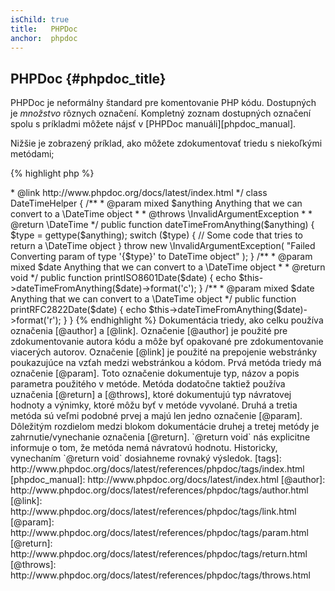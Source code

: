 ```yaml
---
isChild: true
title:   PHPDoc
anchor:  phpdoc
---
```


## PHPDoc {#phpdoc_title}

PHPDoc je neformálny štandard pre komentovanie PHP kódu. Dostupných je *množstvo* rôznych označení. Kompletný zoznam
dostupných označení spolu s príkladmi môžete nájsť v [PHPDoc manuáli][phpdoc_manual].

Nižšie je zobrazený príklad, ako môžete zdokumentovať triedu s niekoľkými metódami;

{% highlight php %}
<?php
/**
 * @author A Name <a.name@example.com>
 * @link http://www.phpdoc.org/docs/latest/index.html
 */
class DateTimeHelper
{
    /**
     * @param mixed $anything Anything that we can convert to a \DateTime object
     *
     * @throws \InvalidArgumentException
     *
     * @return \DateTime
     */
    public function dateTimeFromAnything($anything)
    {
        $type = gettype($anything);

        switch ($type) {
            // Some code that tries to return a \DateTime object
        }

        throw new \InvalidArgumentException(
            "Failed Converting param of type '{$type}' to DateTime object"
        );
    }

    /**
     * @param mixed $date Anything that we can convert to a \DateTime object
     *
     * @return void
     */
    public function printISO8601Date($date)
    {
        echo $this->dateTimeFromAnything($date)->format('c');
    }

    /**
     * @param mixed $date Anything that we can convert to a \DateTime object
     */
    public function printRFC2822Date($date)
    {
        echo $this->dateTimeFromAnything($date)->format('r');
    }
}
{% endhighlight %}

Dokumentácia triedy, ako celku používa označenia [@author] a [@link]. Označenie [@author] je použité pre zdokumentovanie
autora kódu a môže byť opakované pre zdokumentovanie viacerých autorov. Označenie [@link] je použité na prepojenie
webstránky poukazujúce na vzťah medzi webstránkou a kódom.

Prvá metóda triedy má označenie [@param]. Toto označenie dokumentuje typ, názov a popis parametra použitého v metóde.
Metóda dodatočne taktiež používa uznačenia [@return] a [@throws], ktoré dokumentujú typ návratovej hodnoty a výnimky,
ktoré môžu byť v metóde vyvolané.

Druhá a tretia metóda sú veľmi podobné prvej a majú len jedno označenie [@param]. Dôležitým rozdielom medzi blokom
dokumentácie druhej a tretej metódy je zahrnutie/vynechanie označenia [@return]. `@return void` nás explicitne informuje
o tom, že metóda nemá návratovú hodnotu. Historicky, vynechaním `@return void` dosiahneme rovnaký výsledok.

[tags]: http://www.phpdoc.org/docs/latest/references/phpdoc/tags/index.html
[phpdoc_manual]: http://www.phpdoc.org/docs/latest/index.html
[@author]: http://www.phpdoc.org/docs/latest/references/phpdoc/tags/author.html
[@link]: http://www.phpdoc.org/docs/latest/references/phpdoc/tags/link.html
[@param]: http://www.phpdoc.org/docs/latest/references/phpdoc/tags/param.html
[@return]: http://www.phpdoc.org/docs/latest/references/phpdoc/tags/return.html
[@throws]: http://www.phpdoc.org/docs/latest/references/phpdoc/tags/throws.html
